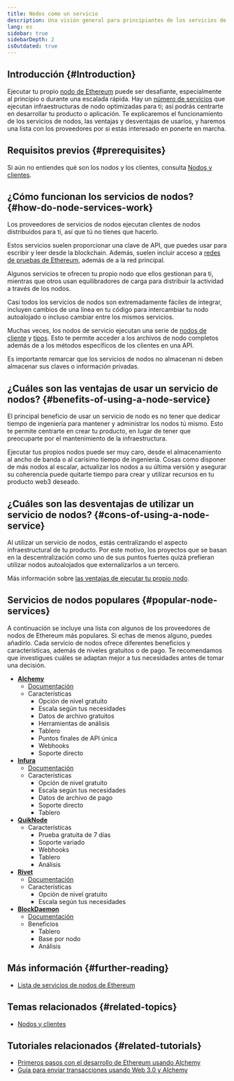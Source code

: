 ```yaml
---
title: Nodos como un servicio
description: Una visión general para principiantes de los servicios de nodos, los pros y los contras, y los proveedores populares.
lang: es
sidebar: true
sidebarDepth: 2
isOutdated: true
---
```


## Introducción {#Introduction}

Ejecutar tu propio [ nodo de Ethereum](/developers/docs/nodes-and-clients/#what-are-nodes-and-clients) puede ser desafiante, especialmente al principio o durante una escalada rápida. Hay un [número de servicios](#popular-node-services) que ejecutan infraestructuras de nodo optimizadas para ti; así podrás centrarte en desarrollar tu producto o aplicación. Te explicaremos el funcionamiento de los servicios de nodos, las ventajas y desventajas de usarlos, y haremos una lista con los proveedores por si estás interesado en ponerte en marcha.

## Requisitos previos {#prerequisites}

Si aún no entiendes qué son los nodos y los clientes, consulta [Nodos y clientes](/developers/docs/nodes-and-clients/).

## ¿Cómo funcionan los servicios de nodos? {#how-do-node-services-work}

Los proveedores de servicios de nodos ejecutan clientes de nodos distribuidos para ti, así que tú no tienes que hacerlo.

Estos servicios suelen proporcionar una clave de API, que puedes usar para escribir y leer desde la blockchain. Además, suelen incluir acceso a [redes de pruebas de Ethereum](/developers/docs/networks/#testnets), además de a la red principal.

Algunos servicios te ofrecen tu propio nodo que ellos gestionan para ti, mientras que otros usan equilibradores de carga para distribuir la actividad a través de los nodos.

Casi todos los servicios de nodos son extremadamente fáciles de integrar, incluyen cambios de una línea en tu código para intercambiar tu nodo autoalojado o incluso cambiar entre los mismos servicios.

Muchas veces, los nodos de servicio ejecutan una serie de [nodos de cliente](/developers/docs/nodes-and-clients/#execution-clients) y [tipos](/developers/docs/nodes-and-clients/#node-types). Esto te permite acceder a los archivos de nodo completos además de a los métodos específicos de los clientes en una API.

Es importante remarcar que los servicios de nodos no almacenan ni deben almacenar sus claves o información privadas.

## ¿Cuáles son las ventajas de usar un servicio de nodos? {#benefits-of-using-a-node-service}

El principal beneficio de usar un servicio de nodo es no tener que dedicar tiempo de ingeniería para mantener y administrar los nodos tú mismo. Esto te permite centrarte en crear tu producto, en lugar de tener que preocuparte por el mantenimiento de la infraestructura.

Ejecutar tus propios nodos puede ser muy caro, desde el almacenamiento al ancho de banda o al carísimo tiempo de ingeniería. Cosas como disponer de más nodos al escalar, actualizar los nodos a su última versión y asegurar su coherencia puede quitarte tiempo para crear y utilizar recursos en tu producto web3 deseado.

## ¿Cuáles son las desventajas de utilizar un servicio de nodos? {#cons-of-using-a-node-service}

Al utilizar un servicio de nodos, estás centralizando el aspecto infraestructural de tu producto. Por este motivo, los proyectos que se basan en la descentralización como uno de sus puntos fuertes quizá prefieran utilizar nodos autoalojados que externalizarlos a un tercero.

Más información sobre [las ventajas de ejecutar tu propio nodo](/developers/docs/nodes-and-clients/#benefits-to-you).

## Servicios de nodos populares {#popular-node-services}

A continuación se incluye una lista con algunos de los proveedores de nodos de Ethereum más populares. Si echas de menos alguno, puedes añadirlo. Cada servicio de nodos ofrece diferentes beneficios y características, además de niveles gratuitos o de pago. Te recomendamos que investigues cuáles se adaptan mejor a tus necesidades antes de tomar una decisión.

- [**Alchemy**](https://alchemyapi.io/)
  - [Documentación](https://docs.alchemyapi.io/)
  - Características
    - Opción de nivel gratuito
    - Escala según tus necesidades
    - Datos de archivo gratuitos
    - Herramientas de análisis
    - Tablero
    - Puntos finales de API única
    - Webhooks
    - Soporte directo
- [**Infura**](https://infura.io/)
  - [Documentación](https://infura.io/docs)
  - Características
    - Opción de nivel gratuito
    - Escala según tus necesidades
    - Datos de archivo de pago
    - Soporte directo
    - Tablero
- [**QuikNode**](https://www.quiknode.io/)
  - Características
    - Prueba gratuita de 7 días
    - Soporte variado
    - Webhooks
    - Tablero
    - Análisis
- [**Rivet**](https://rivet.cloud/)
  - [Documentación](https://rivet.readthedocs.io/en/latest/)
  - Características
    - Opción de nivel gratuito
    - Escala según tus necesidades
- [**BlockDaemon**](https://blockdaemon.com/)
  - [Documentación](https://ubiquity.docs.blockdaemon.com/)
  - Beneficios
    - Tablero
    - Base por nodo
    - Análisis

## Más información {#further-reading}

- [Lista de servicios de nodos de Ethereum](https://ethereumnodes.com/)

## Temas relacionados {#related-topics}

- [Nodos y clientes](/developers/docs/nodes-and-clients/)

## Tutoriales relacionados {#related-tutorials}

- [Primeros pasos con el desarrollo de Ethereum usando Alchemy](/developers/tutorials/sending-transactions-using-web3-and-alchemy/)
- [Guía para enviar transacciones usando Web 3.0 y Alchemy](/developers/tutorials/getting-started-with-ethereum-development-using-alchemy/)
